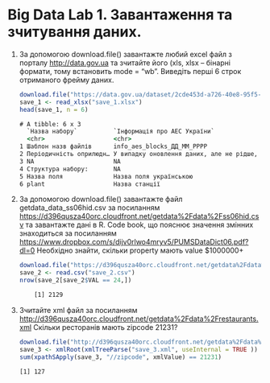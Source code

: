 # Big Data Lab 1. Завантаження та зчитування даних.
1. За допомогою download.file() завантажте любий excel файл з порталу
http://data.gov.ua та зчитайте його (xls, xlsx – бінарні формати, тому
встановить mode = “wb”. Виведіть перші 6 строк отриманого фрейму
даних.
    ```R
    download.file("https://data.gov.ua/dataset/2cde453d-a726-40e8-95f5-03eb05d4bfcc/resource/5b7b80af-7b7f-401f-8ea7-ad73c11596bd/download/pasport_naboru_danyh.xlsx","save_1.xlsx", "auto", TRUE,"wb")
    save_1 <- read_xlsx("save_1.xlsx")
    head(save_1, n = 6)
    ```
    
    ```cmd
    # A tibble: 6 x 3
      `Назва набору`          `Інформація про АЕС України`                                                          ...3 
      <chr>                   <chr>                                                                                 <chr>
    1 Шаблон назв файлів      info_aes_blocks_ДД_ММ_РРРР                                                            NA   
    2 Періодичність оприлюдн… У випадку оновлення даних, але не рідше, ніж 1 раз на квартал до 25 числа місяця, на… NA   
    3 NA                      NA                                                                                    NA   
    4 Структура набору:       NA                                                                                    NA   
    5 Назва поля              Назва поля українською                                                                Опис 
    6 plant                   Назва станції                                                                         Текст
    ```
2. За допомогою download.file() завантажте файл getdata_data_ss06hid.csv за
посиланням
https://d396qusza40orc.cloudfront.net/getdata%2Fdata%2Fss06hid.csv та
завантажте дані в R. Code book, що пояснює значення змінних
знаходиться за посиланням
https://www.dropbox.com/s/dijv0rlwo4mryv5/PUMSDataDict06.pdf?dl=0
Необхідно знайти, скільки property мають value $1000000+
    ```R
    download.file("https://d396qusza40orc.cloudfront.net/getdata%2Fdata%2Fss06hid.csv","save_2.csv", "auto", TRUE,"wb")
    save_2 <- read.csv("save_2.csv")
    nrow(save_2[save_2$VAL == 24,])
    ```
    
    ```cmd
        [1] 2129
    ```
3. Зчитайте xml файл за посиланням
http://d396qusza40orc.cloudfront.net/getdata%2Fdata%2Frestaurants.xml
Скільки ресторанів мають zipcode 21231?
    ```R
    download.file("http://d396qusza40orc.cloudfront.net/getdata%2Fdata%2Frestaurants.xml","save_3.xml", "auto", TRUE,"wb")
    save_3 <- xmlRoot(xmlTreeParse("save_3.xml", useInternal = TRUE ))
    sum(xpathSApply(save_3, "//zipcode", xmlValue) == 21231)
    ```
    
    ```cmd
    [1] 127
    ```